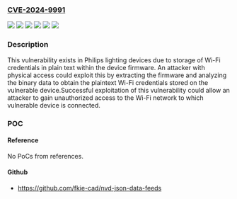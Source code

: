 ### [CVE-2024-9991](https://cve.mitre.org/cgi-bin/cvename.cgi?name=CVE-2024-9991)
![](https://img.shields.io/static/v1?label=Product&message=Philips%20Smart%20Bulb%209%2C10%2C12-Watt&color=blue)
![](https://img.shields.io/static/v1?label=Product&message=Philips%20Smart%20T-Bulb%2010%2C12-Watt&color=blue)
![](https://img.shields.io/static/v1?label=Product&message=Philips%20Smart%20Wi-Fi%20LED%20Batten%2024-Watt&color=blue)
![](https://img.shields.io/static/v1?label=Product&message=Philips%20Smart%20Wi-Fi%20LED%20T%20Beamer%2020-Watt&color=blue)
![](https://img.shields.io/static/v1?label=Version&message=%3D%20%3C1.33.1%20&color=brighgreen)
![](https://img.shields.io/static/v1?label=Vulnerability&message=CWE-312%3A%20Cleartext%20Storage%20of%20Sensitive%20Information&color=brighgreen)

### Description

This vulnerability exists in Philips lighting devices due to storage of Wi-Fi credentials in plain text within the device firmware. An attacker with physical access could exploit this by extracting the firmware and analyzing the binary data to obtain the plaintext Wi-Fi credentials stored on the vulnerable device.Successful exploitation of this vulnerability could allow an attacker to gain unauthorized access to the Wi-Fi network to which vulnerable device is connected.

### POC

#### Reference
No PoCs from references.

#### Github
- https://github.com/fkie-cad/nvd-json-data-feeds

